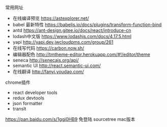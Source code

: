 常用网址

* 在线编译预览 https://astexplorer.net/
* babel 最新特性 https://babeljs.io/docs/plugins/transform-function-bind
* antd https://ant-design.gitee.io/docs/react/introduce-cn
* lodash中文版 https://www.lodashjs.com/docs/4.17.5.html
* yapi http://yapi.dev.jwcloudpms.com/group/261
* 在线写代码 https://carbon.now.sh/
* 编辑器配色 http://tmtheme-editor.herokuapp.com/#!/editor/theme
* seneca http://senecajs.org/api/
* semantic UI http://react.semantic-ui.com/
* 在线翻译 http://fanyi.youdao.com/



chrome插件

* react developer tools
* redux devtools 
* json formatter
* translt



<https://pan.baidu.com/s/1ggj0HB9> 免登陆 sourcetree mac版本